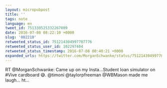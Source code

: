 ```yaml
---
layout: micropubpost
title: ''
tags: note
language: en
tweet_id: 751330525332267009
date: 2016-07-08 08:22:10 +0000
slug: '082210'
retweeted_status_id: 751214304997707776
retweeted_status_user_id: 102297484
retweeted_status_timestamp: 2016-07-08 00:40:21 +0000
expanded_urls: https://twitter.com/MorganSchwanke/status/751214304997707780/photo/1
---
```

RT @MorganSchwanke: Came up on my Insta...Student loan simulator on #Vive cardboard 😅. @timoni @taylorpfreeman @WBMason made me laugh... ht…
